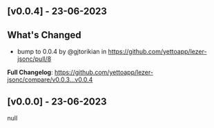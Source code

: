 ## [v0.0.4] - 23-06-2023
## What's Changed
* bump to 0.0.4 by @gjtorikian in https://github.com/yettoapp/lezer-jsonc/pull/8


**Full Changelog**: https://github.com/yettoapp/lezer-jsonc/compare/v0.0.3...v0.0.4
## [v0.0.0] - 23-06-2023
null
